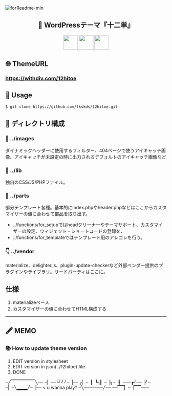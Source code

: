 ![forReadme-min](https://user-images.githubusercontent.com/48539551/72215889-cebd5780-355c-11ea-9ae0-d8e3996f27d9.png)

<h2 align="center">👘 WordPressテーマ『十二単』</h2>

<p align="center">
  <a href="https://ja.wordpress.com/">
    <img src="https://user-images.githubusercontent.com/48539551/72215971-f6f98600-355d-11ea-9e01-4b32e99e86f7.png" height="45px;">
  </a>
  <a href="https://www.php.net/">
    <img src="https://user-images.githubusercontent.com/48539551/72216031-c9f9a300-355e-11ea-87a4-8fbffa6cd280.png" width="45px;">
  </a>
  <a href="https://materializecss.com/">
    <img src="https://user-images.githubusercontent.com/48539551/72215994-4dff5b00-355e-11ea-82d5-08b4f3bbe801.png" height="45px;">
  </a>
</p>

## 🌐 ThemeURL

### **https://withdiv.com/12hitoe**

## 💬 Usage

`$ git clone https://github.com/tkskds/12hitoe.git`

## 📂 ディレクトリ構成

### 📸 ../images

ダイナミックヘッダーに使用するフィルター、404ページで使うアイキャッチ画像、アイキャッチが未設定の時に出力されるデフォルトのアイキャッチ画像など

### 📖 ../lib

独自のCSS/JS/PHPファイル。

### 🧩 ../parts

部分テンプレート各種。基本的にindex.phpやheader.phpなどはここからカスタマイザーの値に合わせて部品を取り出す。

- ../functions/for_setupではheadクリーナーやテーマサポート、カスタマイザーの設定、ウィジェット・ショートコードの登録を、
- ../functions/for_templateではテンプレート用のアレコレを行う。

### 👇 ../vendor

materialize、delighter.js、plugin-update-checkerなど外部ベンダー提供のプラグインやライブラリ。サードパーティはここに。

## 仕様

1. materializeベース
2. カスタマイザーの値に合わせてHTML構成する

---------

## 🖋 MEMO

### 📚 How to update theme version

1. EDIT version in stylesheet
2. EDIT version in json(../12hitoe) file
3. DONE

┈╱▔▔▔▔▔▔▔╲┈┈
┈▏┈┈╰╯╯╯┈▕┈┈
╭▏┈▕▏┗╮▎┈▕╮┈
╰▏┈┈┈┏╯┈┈▕╯┈
┈▏┈╲▂▂▂╱┈▕┈┈  < u wanna play?
┈╲┈┈┈┈┈┈┈╱┈┈
┈┈▔▔▏┈▕▔▔┈┈┈
